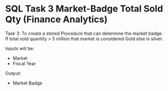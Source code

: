 # SQL Task 3 Market-Badge Total Sold Qty (Finance Analytics)

Task 3: To create a stored Procedure that can determine the market badge. If total sold quantity > 5 million that market is considered Gold else is silver.

Inputs will be: 
- Market
- Fiscal Year
  
Output:
- Market Badge
